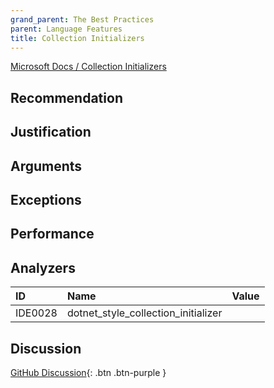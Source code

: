 ```yaml
---
grand_parent: The Best Practices
parent: Language Features
title: Collection Initializers
---
```


[Microsoft Docs / Collection Initializers](https://docs.microsoft.com/dotnet/csharp/programming-guide/classes-and-structs/object-and-collection-initializers#collection-initializers)

## Recommendation

## Justification

## Arguments

## Exceptions

## Performance

## Analyzers

| ID | Name | Value
|:-|:-|:-|
| IDE0028 | dotnet_style_collection_initializer | |

## Discussion

[GitHub Discussion](){: .btn .btn-purple }
